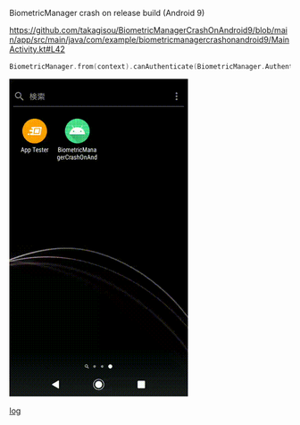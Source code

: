 
BiometricManager crash on release build (Android 9)

https://github.com/takagisou/BiometricManagerCrashOnAndroid9/blob/main/app/src/main/java/com/example/biometricmanagercrashonandroid9/MainActivity.kt#L42


```kotlin
BiometricManager.from(context).canAuthenticate(BiometricManager.Authenticators.BIOMETRIC_WEAK)
```

<img src="./assets/ss.gif" />


<a href="./assets/logcat.txt">log</a>